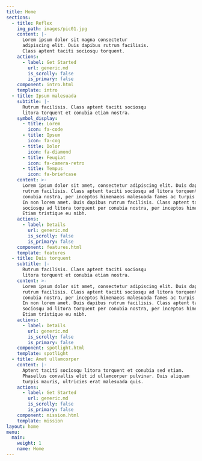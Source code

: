 ```yaml
---
title: Home
sections:
  - title: Reflex
    img_path: images/pic01.jpg
    content: |-
      Lorem ipsum dolor sit magna consectetur  
      adipiscing elit. Duis dapibus rutrum facilisis.  
      Class aptent taciti sociosqu torquent.
    actions:
      - label: Get Started
        url: generic.md
        is_scrolly: false
        is_primary: false
    component: intro.html
    template: intro
  - title: Ipsum malesuada
    subtitle: |-
      Rutrum facilisis. Class aptent taciti sociosqu  
      litora torquent et conubia etiam nostra.
    symbol_display:
      - title: Lorem
        icon: fa-code
      - title: Ipsum
        icon: fa-cog
      - title: Dolor
        icon: fa-diamond
      - title: Feugiat
        icon: fa-camera-retro
      - title: Tempus
        icon: fa-briefcase
    content: >-
      Lorem ipsum dolor sit amet, consectetur adipiscing elit. Duis dapibus
      rutrum facilisis. Class aptent taciti sociosqu ad litora torquent per
      conubia nostra, per inceptos himenaeos malesuada fames ac turpis egestas.
      In non lorem amet. Duis dapibus rutrum facilisis. Class aptent taciti
      sociosqu ad litora torquent per conubia nostra, per inceptos himenaeos.
      Etiam tristique eu nibh.
    actions:
      - label: Details
        url: generic.md
        is_scrolly: false
        is_primary: false
    component: features.html
    template: features
  - title: Duis torquent
    subtitle: |-
      Rutrum facilisis. Class aptent taciti sociosqu  
      litora torquent et conubia etiam nostra.
    content: >-
      Lorem ipsum dolor sit amet, consectetur adipiscing elit. Duis dapibus
      rutrum facilisis. Class aptent taciti sociosqu ad litora torquent per
      conubia nostra, per inceptos himenaeos malesuada fames ac turpis egestas.
      In non lorem amet. Duis dapibus rutrum facilisis. Class aptent taciti
      sociosqu ad litora torquent per conubia nostra, per inceptos himenaeos.
      Etiam tristique eu nibh.
    actions:
      - label: Details
        url: generic.md
        is_scrolly: false
        is_primary: false
    component: spotlight.html
    template: spotlight
  - title: Amet ullamcorper
    content: |-
      Aptent taciti sociosqu litora torquent et conubia sed etiam.  
      Phasellus convallis elit id ullamcorper pulvinar. Duis aliquam  
      turpis mauris, ultricies erat malesuada quis.
    actions:
      - label: Get Started
        url: generic.md
        is_scrolly: false
        is_primary: false
    component: mission.html
    template: mission
layout: home
menu:
  main:
    weight: 1
    name: Home
---
```


